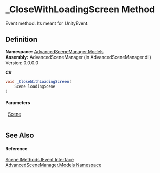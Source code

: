 # _CloseWithLoadingScreen Method


Event method. Its meant for UnityEvent.



## Definition
**Namespace:** <a href="N_AdvancedSceneManager_Models">AdvancedSceneManager.Models</a>  
**Assembly:** AdvancedSceneManager (in AdvancedSceneManager.dll) Version: 0.0.0.0

**C#**
``` C#
void _CloseWithLoadingScreen(
	Scene loadingScene
)
```



#### Parameters
<dl><dt>  <a href="T_AdvancedSceneManager_Models_Scene">Scene</a></dt><dd> </dd></dl>

## See Also


#### Reference
<a href="T_AdvancedSceneManager_Models_Scene_IMethods_IEvent">Scene.IMethods.IEvent Interface</a>  
<a href="N_AdvancedSceneManager_Models">AdvancedSceneManager.Models Namespace</a>  

